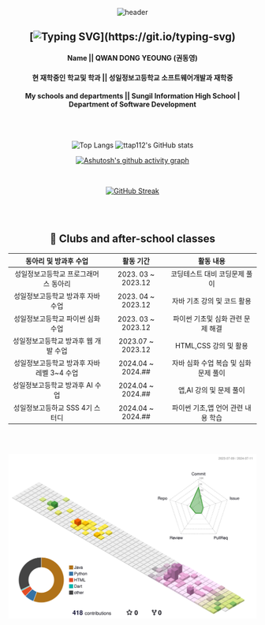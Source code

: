 <div align="center">

![header](https://capsule-render.vercel.app/api?type=waving&color=gradient&height=120&animation=fadeIn&section=footer&text=👨‍🎓👨‍💻&fontAlign=70)


 ## [![Typing SVG](https://readme-typing-svg.demolab.com?font=Workbench&duration=3000&pause=200&center=true&random=false&width=435&lines=Hello+Everyone.;This+is+My+profile.)](https://git.io/typing-svg)
 <h4>Name || QWAN DONG YEOUNG (권동영)</h4>
 <h4> 현 재학중인 학교및 학과 || 성일정보고등학교 소프트웨어개발과 재학중</h4>
 <h4> My schools and departments || Sungil Information High School | Department of Software Development<h4>

<br/> 

##

![Top Langs](https://github-readme-stats.vercel.app/api/top-langs/?username=ttap112&layout=compact)
![ttap112's GitHub stats](https://github-readme-stats.vercel.app/api?username=ttap112&show_icons=true&theme=calm_pink)

[![Ashutosh's github activity graph](https://github-readme-activity-graph.vercel.app/graph?username=ttap112&theme=tokyo-night)](https://github.com/ashutosh00710/github-readme-activity-graph)

<br/>

[![GitHub Streak](https://streak-stats.demolab.com?user=ttap112&theme=cobalt&hide_border=true)](https://git.io/streak-stats)

##

<br/>
 
## 📃  Clubs and after-school classes

| 동아리 및 방과후 수업 | 활동 기간 | 활동 내용 |
|:--------:|:--------:|:--------:|
| 성일정보고등학교 프로그래머스 동아리 | 2023. 03 ~ 2023.12| 코딩테스트 대비 코딩문제 풀이  |
| 성일정보고등학교 방과후 자바 수업 | 2023. 04 ~ 2023.12 | 자바 기초 강의 및 코드 활용  |
| 성일정보고등학교 파이썬 심화 수업 | 2023. 03 ~ 2023.12 | 파이썬 기초및 심화 관련 문제 해결  |
| 성일정보고등학교 방과후 웹 개발 수업 | 2023.07 ~ 2023.12 | HTML,CSS 강의 및 활용|
| 성일정보고등학교 방과후 자바 레벨 3~4 수업 | 2024.04 ~ 2024.## | 자바 심화 수업 복습 및 심화 문제 풀이 |
| 성일정보고등학교 방과후 AI 수업 | 2024.04 ~ 2024.## | 앱,AI 강의 및 문제 풀이 |
| 성일정보고등하교 SSS 4기 스터디 | 2024.04 ~ 2024.## | 파이썬 기초,앱 언어 관련 내용 학습 |

<br/>

##

![](profile-3d-contrib/profile-season-animate.svg)
</div>


